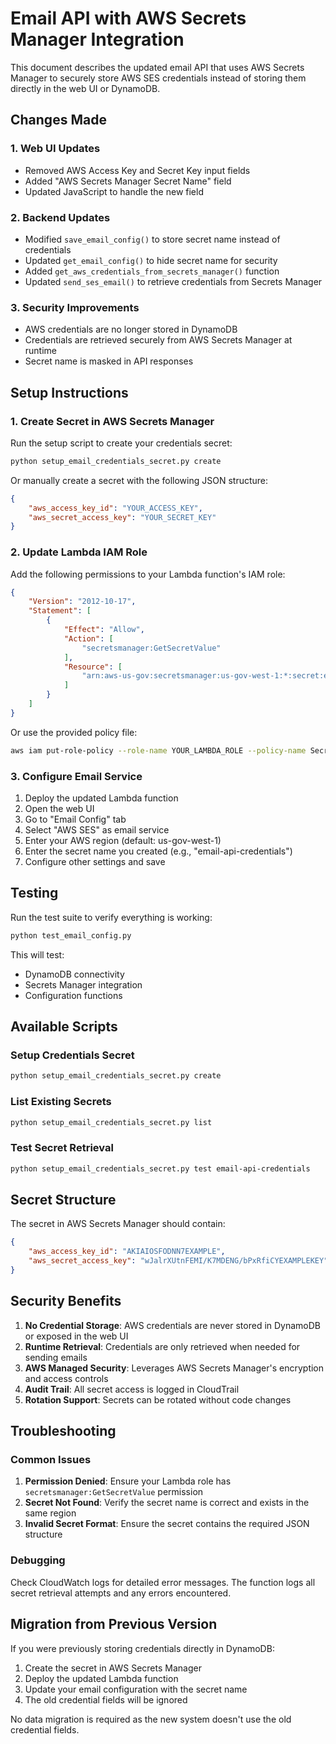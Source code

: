# Email API with AWS Secrets Manager Integration

This document describes the updated email API that uses AWS Secrets Manager to securely store AWS SES credentials instead of storing them directly in the web UI or DynamoDB.

## Changes Made

### 1. Web UI Updates
- Removed AWS Access Key and Secret Key input fields
- Added "AWS Secrets Manager Secret Name" field
- Updated JavaScript to handle the new field

### 2. Backend Updates
- Modified `save_email_config()` to store secret name instead of credentials
- Updated `get_email_config()` to hide secret name for security
- Added `get_aws_credentials_from_secrets_manager()` function
- Updated `send_ses_email()` to retrieve credentials from Secrets Manager

### 3. Security Improvements
- AWS credentials are no longer stored in DynamoDB
- Credentials are retrieved securely from AWS Secrets Manager at runtime
- Secret name is masked in API responses

## Setup Instructions

### 1. Create Secret in AWS Secrets Manager

Run the setup script to create your credentials secret:

```bash
python setup_email_credentials_secret.py create
```

Or manually create a secret with the following JSON structure:
```json
{
    "aws_access_key_id": "YOUR_ACCESS_KEY",
    "aws_secret_access_key": "YOUR_SECRET_KEY"
}
```

### 2. Update Lambda IAM Role

Add the following permissions to your Lambda function's IAM role:

```json
{
    "Version": "2012-10-17",
    "Statement": [
        {
            "Effect": "Allow",
            "Action": [
                "secretsmanager:GetSecretValue"
            ],
            "Resource": [
                "arn:aws-us-gov:secretsmanager:us-gov-west-1:*:secret:email-api-credentials*"
            ]
        }
    ]
}
```

Or use the provided policy file:
```bash
aws iam put-role-policy --role-name YOUR_LAMBDA_ROLE --policy-name SecretsManagerAccess --policy-document file://secrets_manager_policy.json
```

### 3. Configure Email Service

1. Deploy the updated Lambda function
2. Open the web UI
3. Go to "Email Config" tab
4. Select "AWS SES" as email service
5. Enter your AWS region (default: us-gov-west-1)
6. Enter the secret name you created (e.g., "email-api-credentials")
7. Configure other settings and save

## Testing

Run the test suite to verify everything is working:

```bash
python test_email_config.py
```

This will test:
- DynamoDB connectivity
- Secrets Manager integration
- Configuration functions

## Available Scripts

### Setup Credentials Secret
```bash
python setup_email_credentials_secret.py create
```

### List Existing Secrets
```bash
python setup_email_credentials_secret.py list
```

### Test Secret Retrieval
```bash
python setup_email_credentials_secret.py test email-api-credentials
```

## Secret Structure

The secret in AWS Secrets Manager should contain:

```json
{
    "aws_access_key_id": "AKIAIOSFODNN7EXAMPLE",
    "aws_secret_access_key": "wJalrXUtnFEMI/K7MDENG/bPxRfiCYEXAMPLEKEY"
}
```

## Security Benefits

1. **No Credential Storage**: AWS credentials are never stored in DynamoDB or exposed in the web UI
2. **Runtime Retrieval**: Credentials are only retrieved when needed for sending emails
3. **AWS Managed Security**: Leverages AWS Secrets Manager's encryption and access controls
4. **Audit Trail**: All secret access is logged in CloudTrail
5. **Rotation Support**: Secrets can be rotated without code changes

## Troubleshooting

### Common Issues

1. **Permission Denied**: Ensure your Lambda role has `secretsmanager:GetSecretValue` permission
2. **Secret Not Found**: Verify the secret name is correct and exists in the same region
3. **Invalid Secret Format**: Ensure the secret contains the required JSON structure

### Debugging

Check CloudWatch logs for detailed error messages. The function logs all secret retrieval attempts and any errors encountered.

## Migration from Previous Version

If you were previously storing credentials directly in DynamoDB:

1. Create the secret in AWS Secrets Manager
2. Deploy the updated Lambda function
3. Update your email configuration with the secret name
4. The old credential fields will be ignored

No data migration is required as the new system doesn't use the old credential fields.

